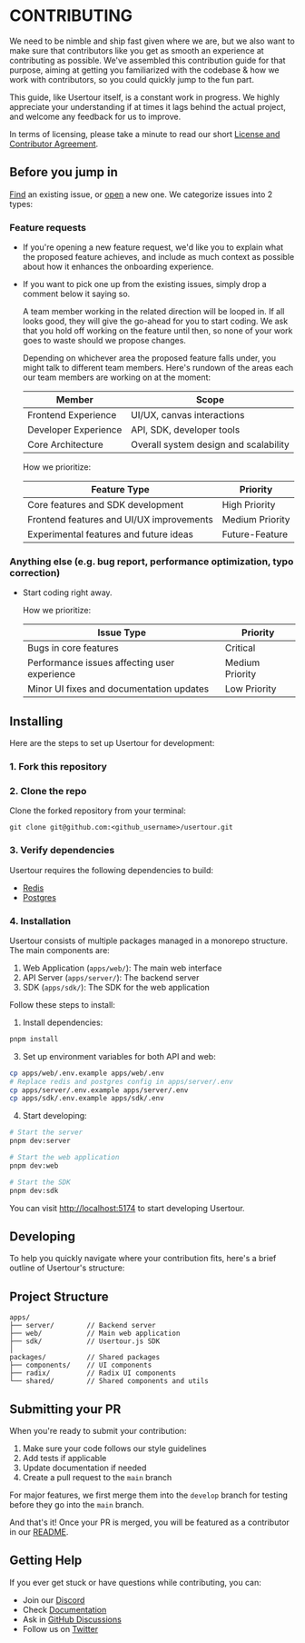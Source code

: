 # CONTRIBUTING

We need to be nimble and ship fast given where we are, but we also want to make sure that contributors like you get as smooth an experience at contributing as possible. We've assembled this contribution guide for that purpose, aiming at getting you familiarized with the codebase & how we work with contributors, so you could quickly jump to the fun part.

This guide, like Usertour itself, is a constant work in progress. We highly appreciate your understanding if at times it lags behind the actual project, and welcome any feedback for us to improve.

In terms of licensing, please take a minute to read our short [License and Contributor Agreement](./LICENSE). 

## Before you jump in

[Find](https://github.com/usertour/usertour/issues?q=is:issue+is:open) an existing issue, or [open](https://github.com/usertour/usertour/issues/new/choose) a new one. We categorize issues into 2 types:

### Feature requests

- If you're opening a new feature request, we'd like you to explain what the proposed feature achieves, and include as much context as possible about how it enhances the onboarding experience.

- If you want to pick one up from the existing issues, simply drop a comment below it saying so.

  A team member working in the related direction will be looped in. If all looks good, they will give the go-ahead for you to start coding. We ask that you hold off working on the feature until then, so none of your work goes to waste should we propose changes.

  Depending on whichever area the proposed feature falls under, you might talk to different team members. Here's rundown of the areas each our team members are working on at the moment:

  | Member               | Scope                                                |
  | -------------------- | ---------------------------------------------------- |
  | Frontend Experience  | UI/UX, canvas interactions                           |
  | Developer Experience | API, SDK, developer tools                            |
  | Core Architecture    | Overall system design and scalability                |

  How we prioritize:

  | Feature Type                              | Priority        |
  | ----------------------------------------- | --------------- |
  | Core features and SDK development         | High Priority   |
  | Frontend features and UI/UX improvements  | Medium Priority |
  | Experimental features and future ideas    | Future-Feature  |

### Anything else (e.g. bug report, performance optimization, typo correction)

- Start coding right away.

  How we prioritize:

  | Issue Type                                       | Priority        |
  | ------------------------------------------------ | --------------- |
  | Bugs in core features          | Critical        |
  | Performance issues affecting user experience     | Medium Priority |
  | Minor UI fixes and documentation updates         | Low Priority    |

## Installing

Here are the steps to set up Usertour for development:

### 1. Fork this repository

### 2. Clone the repo

Clone the forked repository from your terminal:

```shell
git clone git@github.com:<github_username>/usertour.git
```

### 3. Verify dependencies

Usertour requires the following dependencies to build:

- [Redis](https://redis.io/)
- [Postgres](https://www.postgresql.org/)

### 4. Installation

Usertour consists of multiple packages managed in a monorepo structure. The main components are:

1. Web Application (`apps/web/`): The main web interface
2. API Server (`apps/server/`): The backend server
3. SDK (`apps/sdk/`): The SDK for the web application

Follow these steps to install:

1. Install dependencies:

```bash
pnpm install
```

3. Set up environment variables for both API and web:

```bash
cp apps/web/.env.example apps/web/.env
# Replace redis and postgres config in apps/server/.env
cp apps/server/.env.example apps/server/.env
cp apps/sdk/.env.example apps/sdk/.env
```

4. Start developing:

```bash
# Start the server
pnpm dev:server

# Start the web application
pnpm dev:web

# Start the SDK
pnpm dev:sdk

```

You can visit [http://localhost:5174](http://localhost:5174/) to start developing Usertour.

## Developing

To help you quickly navigate where your contribution fits, here's a brief outline of Usertour's structure:

## Project Structure
```text
apps/
├── server/        // Backend server
├── web/           // Main web application
├── sdk/           // Usertour.js SDK
│
packages/          // Shared packages
├── components/    // UI components
├── radix/         // Radix UI components
└── shared/        // Shared components and utils
```

## Submitting your PR

When you're ready to submit your contribution:

1. Make sure your code follows our style guidelines
2. Add tests if applicable
3. Update documentation if needed
4. Create a pull request to the `main` branch

For major features, we first merge them into the `develop` branch for testing before they go into the `main` branch.

And that's it! Once your PR is merged, you will be featured as a contributor in our [README](https://github.com/usertour/usertour/blob/main/README.md).

## Getting Help

If you ever get stuck or have questions while contributing, you can:

- Join our [Discord](https://discord.gg/WPVJPX8fJh)
- Check [Documentation](https://www.usertour.io/docs)
- Ask in [GitHub Discussions](https://github.com/usertour/usertour/discussions)
- Follow us on [Twitter](https://x.com/usertourio)

